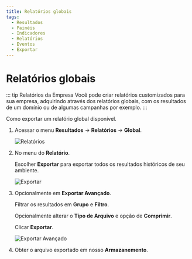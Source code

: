 ```yaml
---
title: Relatórios globais
tags:
  - Resultados
  - Painéis
  - Indicadores
  - Relatórios
  - Eventos
  - Exportar
---
```


# Relatórios globais

::: tip Relatórios da Empresa
Você pode criar relatórios customizados para sua empresa, adquirindo através dos relatórios globais, com os resultados de um domínio ou de algumas campanhas por exemplo.
:::

Como exportar um relatório global disponível.

1. Acessar o menu **Resultados** -> **Relatórios** -> **Global**.

   ![Relatórios](https://cdn.phishx.io/phishx-docs/images/phishx_results_reports_global_01.webp)

2. No menu do **Relatório**.

   Escolher **Exportar** para exportar todos os resultados históricos de seu ambiente.

   ![Exportar](https://cdn.phishx.io/phishx-docs/images/phishx_results_reports_global_02.webp)

3. Opcionalmente em **Exportar Avançado**.

   Filtrar os resultados em **Grupo** e **Filtro**.

   Opcionalmente alterar o **Tipo de Arquivo** e opção de **Comprimir**.

   Clicar **Exportar**.

   ![Exportar Avançado](https://cdn.phishx.io/phishx-docs/images/phishx_results_reports_global_03.webp)

4. Obter o arquivo exportado em nosso **Armazanemento**.
